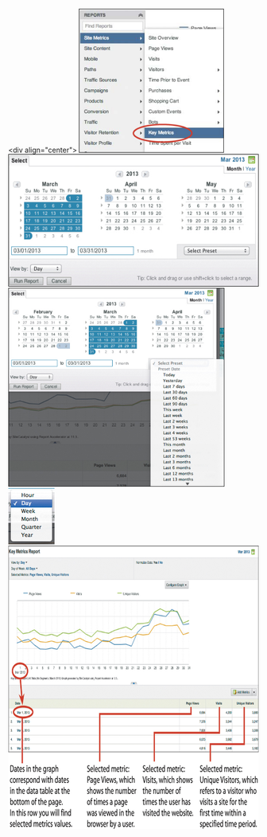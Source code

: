 <div align="center">
    <img src="images/Ch10-T01-sa.jpg" height=289><br>
    <img src="images/Ch10-T01-sb.jpg" height=266><br>
    <img src="images/Ch10-T01-sc.jpg" height=399><br>
    <img src="images/Ch10-T01-sd.jpg" height=113><br>
    <img src="images/Ch10-T01-se.jpg" height=569><br>
</div>
